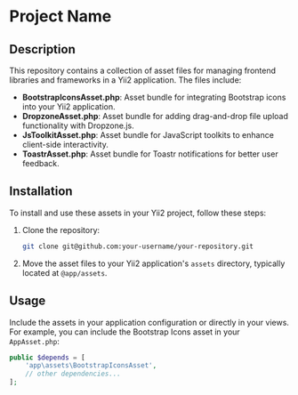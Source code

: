 # Project Name

## Description
This repository contains a collection of asset files for managing frontend libraries and frameworks in a Yii2 application. The files include:

- **BootstrapIconsAsset.php**: Asset bundle for integrating Bootstrap icons into your Yii2 application.
- **DropzoneAsset.php**: Asset bundle for adding drag-and-drop file upload functionality with Dropzone.js.
- **JsToolkitAsset.php**: Asset bundle for JavaScript toolkits to enhance client-side interactivity.
- **ToastrAsset.php**: Asset bundle for Toastr notifications for better user feedback.

## Installation

To install and use these assets in your Yii2 project, follow these steps:

1. Clone the repository:
    ```bash
    git clone git@github.com:your-username/your-repository.git
    ```

2. Move the asset files to your Yii2 application's `assets` directory, typically located at `@app/assets`.

## Usage

Include the assets in your application configuration or directly in your views. For example, you can include the Bootstrap Icons asset in your `AppAsset.php`:

```php
public $depends = [
    'app\assets\BootstrapIconsAsset',
    // other dependencies...
];
